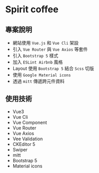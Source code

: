 # Spirit coffee

## 專案說明

- 網站使用 `Vue.js` 和 `Vue Cli` 架設
- 引入 `Vue Router` 與 `Vue Axios` 等套件
- 引入 `Bootstrap 5` 樣式
- 加入 `ESLint Airbnb` 風格
- Layout 使用 `Bootstrap 5` 結合 `Scss` 切版
- 使用 `Google Material icons`
- 透過 `mitt` 傳遞跨元件資料

## 使用技術

- Vue3
- Vue Cli
- Vue Component
- Vue Router
- Vue Axios
- Vee Validation
- CKEditor 5
- Swiper
- mitt
- Bootstrap 5
- Material icons
